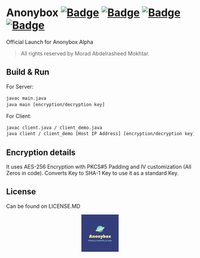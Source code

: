 # Anonybox [![Badge](https://img.shields.io/badge/Anonybox-Official-blue)]() [![Badge](https://img.shields.io/badge/Built%20with-Java-blue)]() [![Badge](https://img.shields.io/badge/Made%20in-EG-red)]() [![Badge](https://img.shields.io/badge/Encryption-AES|256-blue)]()


Official Launch for Anonybox Alpha 
> All rights reserved by Morad Abdelrasheed Mokhtar.
## Build & Run

For Server:
```bash
javac main.java
java main [encryption/decryption key]
```
For Client: 
```bash
javac client.java / client_demo.java
java client / client_demo [Host IP Address] [encryption/decryption key]
```
## Encryption details

It uses AES-256 Encryption with PKCS#5 Padding and IV customization (All Zeros in code).
Converts Key to SHA-1 Key to use it as a standard Key.

## License

Can be found on LICENSE.MD


<p align="center">
  <img src="logo.png" width="100">
</p>
